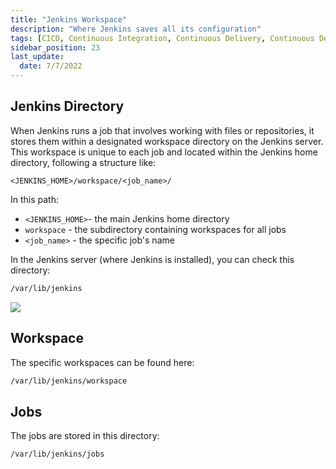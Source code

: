 ```yaml
---
title: "Jenkins Workspace"
description: "Where Jenkins saves all its configuration"
tags: [CICD, Continuous Integration, Continuous Delivery, Continuous Deployment, Jenkins]
sidebar_position: 23
last_update:
  date: 7/7/2022
---
```



## Jenkins Directory

When Jenkins runs a job that involves working with files or repositories, it stores them within a designated workspace directory on the Jenkins server. This workspace is unique to each job and located within the Jenkins home directory, following a structure like:

```
<JENKINS_HOME>/workspace/<job_name>/
```

In this path:

- `<JENKINS_HOME>`- the main Jenkins home directory
- `workspace` - the subdirectory containing workspaces for all jobs
- `<job_name>` - the specific job's name

In the Jenkins server (where Jenkins is installed), you can check this directory:

```bash
/var/lib/jenkins 
```

![](/img/docs/1027-jenkins-workspace.png) 


## Workspace 

The specific workspaces can be found here:

```bash
/var/lib/jenkins/workspace
```


## Jobs 

The jobs are stored in this directory:

```bash
/var/lib/jenkins/jobs
```



